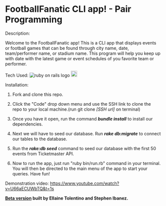 # FootballFanatic CLI app! - Pair Programming

Description:

Welcome to the FootballFanatic app! This is a CLI app that displays events or football games that can be found through city name, date, team/performer name, or stadium name. This program will help you keep up with date with the latest game or event schedules of you favorite team or performer.

Tech Used:
<img src="https://img.shields.io/badge/Ruby-CC342D?style=for-the-badge&logo=ruby&logoColor=white" alt="ruby on rails logo">
<img src ="https://w7.pngwing.com/pngs/832/921/png-transparent-computer-icons-ruby-programming-language-computer-programming-ruby-angle-rectangle-logo.png" width="20px" height="20px" alt="ruby logo">

Installation:

1) Fork and clone this repo.

2) Click the "Code" drop down menu and use the SSH link to clone the repo to your local machine.(run git clone *[SSH url]* on terminal)

3) Once you have it open, run the command ***bundle install*** to install our dependencies.

4) Next we will have to seed our database. Run ***rake db:migrate*** to connect our tables to the database.

5) Run the ***rake:db seed*** command to seed our database with the first 50 events from Ticketmaster API.

6) Now to run the app, just run "ruby bin/run.rb" command in your terminal. You will then be directed to the main menu of the app to start your queries. Have fun!


Demonstration video:
https://www.youtube.com/watch?v=U66aECUWbTQ&t=1s

**[Beta version](https://github.com/stephenvincentibanez/project1_songkick/tree/master) built by Ellaine Tolentino and Stephen Ibanez.**
